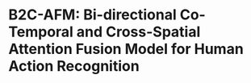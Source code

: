 # B2C-AFM: Bi-directional Co-Temporal and Cross-Spatial Attention Fusion Model for Human Action Recognition
